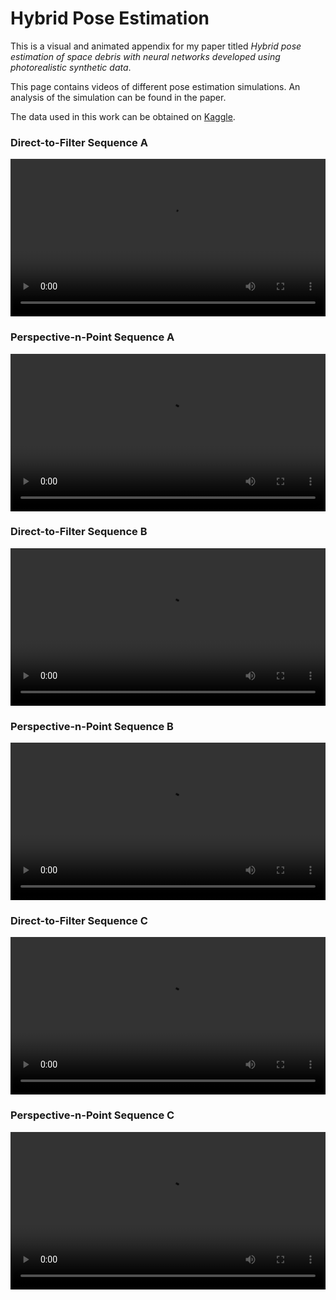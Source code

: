 # Hybrid Pose Estimation

This is a visual and animated appendix for my paper titled _Hybrid pose estimation of space debris with neural networks developed using photorealistic synthetic data_. 

This page contains videos of different pose estimation simulations. An analysis of the simulation can be found in the paper.

The data used in this work can be obtained on <a href="https://www.kaggle.com/datasets/eberhardtkorf/synthetic-cubesat" target="_blank">Kaggle</a></td>.

### Direct-to-Filter Sequence A

<p align="center">
  <video width="100%" height="auto" src="videos/dtf_seq_a.mp4" controls="controls">
</p>

### Perspective-n-Point Sequence A

<p align="center">
  <video width="100%" height="auto" src="videos/dtf_seq1.mp4" controls="controls">
</p>

### Direct-to-Filter Sequence B

<p align="center">
  <video width="100%" height="auto" src="videos/dtf_seq_b.mp4" controls="controls">
</p>

### Perspective-n-Point Sequence B

<p align="center">
  <video width="100%" height="auto" src="videos/dtf_seq1.mp4" controls="controls">
</p>

### Direct-to-Filter Sequence C

<p align="center">
  <video width="100%" height="auto" src="videos/dtf_seq_c.mp4" controls="controls">
</p>

### Perspective-n-Point Sequence C

<p align="center">
  <video width="100%" height="auto" src="videos/dtf_seq1.mp4" controls="controls">
</p>